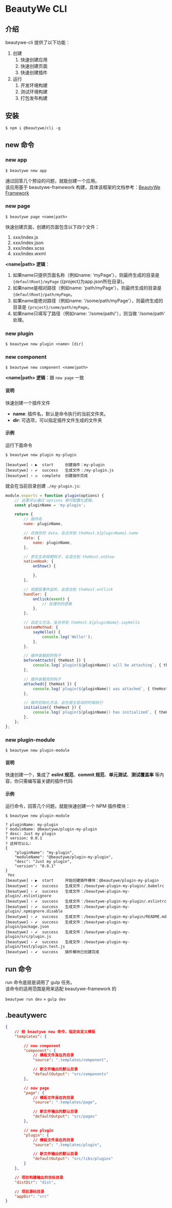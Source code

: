 # BeautyWe CLI

## 介绍

beautywe-cli 提供了以下功能：
1. 创建
    1. 快速创建应用
    2. 快速创建页面
    3. 快速创建插件
2. 运行
    1. 开发环境构建
    2. 测试环境构建
    3. 打包发布构建

## 安装

```
$ npm i @beautywe/cli -g
```

## new 命令

### new app
```
$ beautywe new app
```

通过回答几个预设的问题，就能创建一个应用。    
该应用基于 beautywe-framework 构建，具体该框架的文档参考：[BeautyWe Framework](contents/framework/introduce.md)

### new page

```
$ beautywe page <name|path>
```

快速创建页面，创建的页面包含以下四个文件：

1. xxx/index.js
2. xxx/index.json
3. xxx/index.scss
4. xxx/index.wxml

**<name|path> 逻辑**：
 1. 如果name只提供页面名称（例如name: 'myPage'），则最终生成的目录是 `{defaultRoot}/myPage` ({project}为app.json所在目录)。
 1. 如果name是相对路径（例如name: 'path/myPage'），则最终生成的目录是 `{defaultRoot}/path/myPage`。
 1. 如果name是绝对路径（例如name: '/some/path/myPage'），则最终生成的目录是 `{project}/some/path/myPage`。
 1. 如果name只填写了路径（例如name: '/some/path/'），则当做 '/some/path' 处理。

### new plugin

```
$ beautywe new plugin <name> [dir]
```

### new component

```
$ beautywe new component <name|path>
```

**<name|path> 逻辑**：跟 `new page` 一致

#### 说明

快速创建一个插件文件

- **name**: 插件名，默认是命令执行的当前文件夹。
- **dir**: 可选项，可以指定插件文件生成的文件夹

#### 示例

运行下面命令

```
$ beautywe new plugin my-plugin

[beautywe] › ▶  start     创建插件：my-plugin
[beautywe] › ✔  success   生成文件：/my-plugin.js
[beautywe] › ☒  complete  创建插件完成
```

就会在当前目录创建 `./my-plugin.js`: 

```javascript
module.exports = function plugin(options) {
    // 这里可以通过 options 做可配置化逻辑。
    const pluginName = 'my-plugin';

    return {
        // 插件名
        name: pluginName,

        // 存放你的 data，会合并到 theHost.${pluginName}.name
        data: {
            name: pluginName,
        },

        // 原生生命周期钩子，会混合到 theHost.onShow
        nativeHook: {
            onShow() {

            },
        },

        // 视图层事件监听，会混合到 theHost.onClick
        handler: {
            onClick(event) {
                // 处理你的逻辑
            },
        },

        // 自定义方法，会合并到 theHost.${pluginName}.sayHello
        customMethod: {
            sayHello() {
                console.log('Hello!');
            },
        },

        // 插件装载前的钩子
        beforeAttach({ theHost }) {
            console.log(`plugin(${pluginName}) will be attaching`, { theHost });
        },

        // 插件装载完的钩子
        attached({ theHost }) {
            console.log(`plugin(${pluginName}) was attached`, { theHost });
        },

        // 插件初始化方法，会在宿主启动的时候执行
        initialize({ theHost }) {
            console.log(`plugin(${pluginName}) has initialized`, { theHost });
        },
    };
};
```

### new plugin-module

```
$ beautywe new plugin-module
```

#### 说明

快速创建一个，集成了 **eslint 规范**、**commit 规范**、**单元测试**、**测试覆盖率** 等内容，你只需编写最关键的插件代码

#### 示例

运行命令，回答几个问题，就能快速创建一个 NPM 插件模块：

```
$ beautywe new plugin-module

? pluginName: my-plugin
? moduleName: @beautywe/plugin-my-plugin
? desc: Just my plugin
? version: 0.0.1
? 这样可以么: 
{
    "pluginName": "my-plugin",
    "moduleName": "@beautywe/plugin-my-plugin",
    "desc": "Just my plugin",
    "version": "0.0.1"
}
 Yes
[beautywe] › ▶  start     开始创建插件模块：@beautywe/plugin-my-plugin
[beautywe] › ✔  success   生成文件：/beautywe-plugin-my-plugin/.babelrc
[beautywe] › ✔  success   生成文件：/beautywe-plugin-my-plugin/.eslintignore
[beautywe] › ✔  success   生成文件：/beautywe-plugin-my-plugin/.eslintrc
[beautywe] › ✔  success   生成文件：/beautywe-plugin-my-plugin/.npmignore.disable
[beautywe] › ✔  success   生成文件：/beautywe-plugin-my-plugin/README.md
[beautywe] › ✔  success   生成文件：/beautywe-plugin-my-plugin/package.json
[beautywe] › ✔  success   生成文件：/beautywe-plugin-my-plugin/src/plugin.js
[beautywe] › ✔  success   生成文件：/beautywe-plugin-my-plugin/test/plugin.test.js
[beautywe] › ✔  success   插件模块已创建完成
```


## run 命令

run 命令底层是调用了 gulp 任务。    
该命令的适用范围是用来适配 beautywe-framework 的

`beautywe run dev` = `gulp dev`

## .beautywerc

```json
{
    // 给 beautywe new 命令，指定自定义模板
    "templates": {

        // new component
        "component": {
            // 模板文件虽在的目录
            "source": ".templates/component",

            // 新文件输出的默认目录
            "defaultOutput": "src/components"
        },

        // new page
        "page": {
            // 模板文件虽在的目录
            "source": ".templates/page",

            // 新文件输出的默认目录
            "defaultOutput": "src/pages"
        },

        // new plugin
        "plugin": {
            // 模板文件虽在的目录
            "source": ".templates/plugin",

            // 新文件输出的默认目录
            "defaultOutput": "src/libs/plugins"
        }
    },

    // 项目构建输出的目标目录
    "distDir": "dist",

    // 项目源码目录
    "appDir": "src"
}
```
